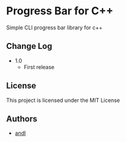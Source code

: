 # Progress Bar for C++
Simple CLI progress bar library for c++

## Change Log
- 1.0
    - First release

## License
This project is licensed under the MIT License

## Authors
- [andl](https://github.com/dotandl)
